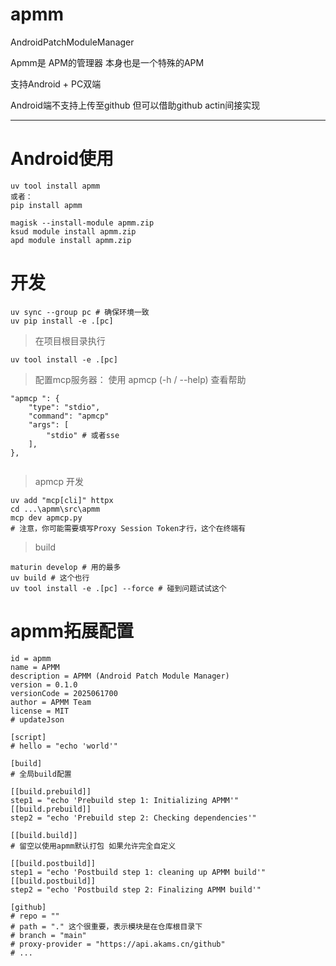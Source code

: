 # apmm

AndroidPatchModuleManager

Apmm是 APM的管理器 本身也是一个特殊的APM

支持Android + PC双端

Android端不支持上传至github 但可以借助github actin间接实现

---

# Android使用

```termux
uv tool install apmm
或者：
pip install apmm
```

```apmm.zip
magisk --install-module apmm.zip 
ksud module install apmm.zip
apd module install apmm.zip
```

# 开发

```uv
uv sync --group pc # 确保环境一致
uv pip install -e .[pc] 
```

> 在项目根目录执行

`uv tool install -e .[pc]`

> 配置mcp服务器：
> 使用 apmcp (-h / --help) 查看帮助 

```apmcp
"apmcp ": {
    "type": "stdio",
    "command": "apmcp"
    "args": [
        "stdio" # 或者sse
    ],
},


```

> apmcp 开发
``` mcp
uv add "mcp[cli]" httpx
cd ...\apmm\src\apmm
mcp dev apmcp.py
# 注意，你可能需要填写Proxy Session Token才行，这个在终端有
```

> build

```build
maturin develop # 用的最多
uv build # 这个也行
uv tool install -e .[pc] --force # 碰到问题试试这个

```



# apmm拓展配置

```module.prop
id = apmm
name = APMM
description = APMM (Android Patch Module Manager) 
version = 0.1.0
versionCode = 2025061700
author = APMM Team
license = MIT
# updateJson

[script]
# hello = "echo 'world'"

[build]
# 全局build配置

[[build.prebuild]]
step1 = "echo 'Prebuild step 1: Initializing APMM'"
[[build.prebuild]]
step2 = "echo 'Prebuild step 2: Checking dependencies'"

[[build.build]]
# 留空以使用apmm默认打包 如果允许完全自定义

[[build.postbuild]]
step1 = "echo 'Postbuild step 1: cleaning up APMM build'"
[[build.postbuild]]
step2 = "echo 'Postbuild step 2: Finalizing APMM build'"

[github]
# repo = ""
# path = "." 这个很重要，表示模块是在仓库根目录下
# branch = "main"
# proxy-provider = "https://api.akams.cn/github"
# ...


```

